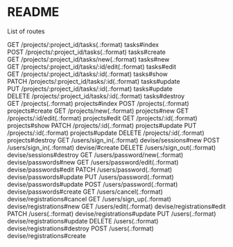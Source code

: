 # README
List of routes

GET    /projects/:project_id/tasks(.:format)                                                             tasks#index      
POST   /projects/:project_id/tasks(.:format)                                                             tasks#create     
GET    /projects/:project_id/tasks/new(.:format)                                                         tasks#new        
GET    /projects/:project_id/tasks/:id/edit(.:format)                                                    tasks#edit       
GET    /projects/:project_id/tasks/:id(.:format)                                                         tasks#show       
PATCH  /projects/:project_id/tasks/:id(.:format)                                                         tasks#update     
PUT    /projects/:project_id/tasks/:id(.:format)                                                         tasks#update     
DELETE /projects/:project_id/tasks/:id(.:format)                                                         tasks#destroy    
GET    /projects(.:format)                                                                               projects#index
POST   /projects(.:format)                                                                               projects#create
GET    /projects/new(.:format)                                                                           projects#new
GET    /projects/:id/edit(.:format)                                                                      projects#edit
GET    /projects/:id(.:format)                                                                           projects#show
PATCH  /projects/:id(.:format)                                                                           projects#update
PUT    /projects/:id(.:format)                                                                           projects#update
DELETE /projects/:id(.:format)                                                                           projects#destroy
GET    /users/sign_in(.:format)                                                                          devise/sessions#new
POST   /users/sign_in(.:format)                                                                          devise/#create
DELETE /users/sign_out(.:format)                                                                         devise/sessions#destroy
GET    /users/password/new(.:format)                                                                     devise/passwords#new
GET    /users/password/edit(.:format)                                                                    devise/passwords#edit
PATCH  /users/password(.:format)                                                                         devise/passwords#update
PUT    /users/password(.:format)                                                                         devise/passwords#update
POST   /users/password(.:format)                                                                         devise/passwords#create
GET    /users/cancel(.:format)                                                                           devise/registrations#cancel
GET    /users/sign_up(.:format)                                                                          devise/registrations#new
GET    /users/edit(.:format)                                                                             devise/registrations#edit
PATCH  /users(.:format)                                                                                  devise/registrations#update
PUT    /users(.:format)                                                                                  devise/registrations#update
DELETE /users(.:format)                                                                                  devise/registrations#destroy
POST   /users(.:format)                                                                                  devise/registrations#create

